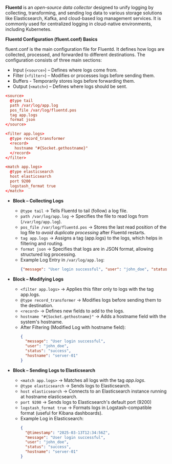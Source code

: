 **Fluentd** is an *open-source data collector* designed to unify logging by collecting, transforming, and sending log data to various storage solutions like Elasticsearch, Kafka, and cloud-based log management services. It is commonly used for centralized logging in cloud-native environments, including Kubernetes.

**Fluentd Configuration (fluent.conf) Basics**

fluent.conf is the main configuration file for Fluentd. It defines how logs are collected, processed, and forwarded to different destinations. The configuration consists of three main sections:
- Input (`<source>`) – Defines where logs come from.
- Filter (`<filter>`) – Modifies or processes logs before sending them.
- Buffers -  Temporarily stores logs before forwarding them.
- Output (`<match>`) – Defines where logs should be sent.

```conf
<source>
  @type tail
  path /var/log/app.log
  pos_file /var/log/fluentd.pos
  tag app.logs
  format json
</source>

<filter app.logs>
  @type record_transformer
  <record>
    hostname "#{Socket.gethostname}"
  </record>
</filter>

<match app.logs>
  @type elasticsearch
  host elasticsearch
  port 9200
  logstash_format true
</match>
```

- **<source> Block – Collecting Logs**
  - `@type tail` → Tells Fluentd to tail (follow) a log file.
  - `path /var/log/app.log` → Specifies the file to read logs from (`/var/log/app.log`).
  - `pos_file /var/log/fluentd.pos` → Stores the last read position of the log file to *avoid duplicate processing* after Fluentd restarts.
  - `tag app.logs` → Assigns a tag (app.logs) to the logs, which helps in filtering and routing.
  - `format json` → Specifies that logs are in JSON format, allowing structured log processing.
  - Example Log Entry in `/var/log/app.log`:
    ```json
    {"message": "User login successful", "user": "john_doe", "status": "success"}
    ```

- **<filter> Block – Modifying Logs**
  - `<filter app.logs>` → Applies this filter only to logs with the tag app.logs.
  - `@type record_transformer` → Modifies logs before sending them to the destination.
  - `<record>` → Defines new fields to add to the logs.
  - `hostname "#{Socket.gethostname}"` → Adds a hostname field with the system's hostname.
  - After Filtering (Modified Log with hostname field):
    ```json
    {
      "message": "User login successful",
      "user": "john_doe",
      "status": "success",
      "hostname": "server-01"
    }
    ```

- **<match> Block – Sending Logs to Elasticsearch**
  - `<match app.logs>` → Matches all logs with the tag *app.logs*.
  - `@type elasticsearch` → Sends logs to Elasticsearch.
  - `host elasticsearch` → Connects to an Elasticsearch instance running at hostname elasticsearch.
  - `port 9200` → Sends logs to Elasticsearch's default port (9200)
  - `logstash_format true` → Formats logs in Logstash-compatible format (useful for Kibana dashboards).
  - Example Log in Elasticsearch:
    ```json
    {
      "@timestamp": "2025-03-13T12:34:56Z",
      "message": "User login successful",
      "user": "john_doe",
      "status": "success",
      "hostname": "server-01"
    }
    ```
